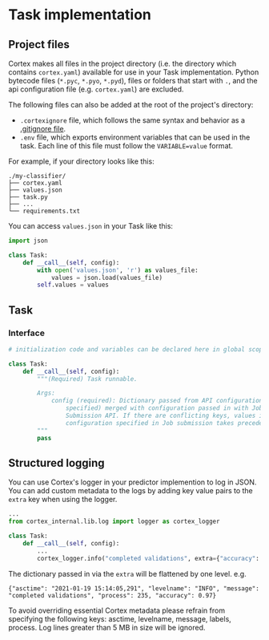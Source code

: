 # Task implementation

## Project files

Cortex makes all files in the project directory (i.e. the directory which contains `cortex.yaml`) available for use in your Task implementation. Python bytecode files (`*.pyc`, `*.pyo`, `*.pyd`), files or folders that start with `.`, and the api configuration file (e.g. `cortex.yaml`) are excluded.

The following files can also be added at the root of the project's directory:

* `.cortexignore` file, which follows the same syntax and behavior as a [.gitignore file](https://git-scm.com/docs/gitignore).
* `.env` file, which exports environment variables that can be used in the task. Each line of this file must follow the `VARIABLE=value` format.

For example, if your directory looks like this:

```text
./my-classifier/
├── cortex.yaml
├── values.json
├── task.py
├── ...
└── requirements.txt
```

You can access `values.json` in your Task like this:

```python
import json

class Task:
    def __call__(self, config):
        with open('values.json', 'r') as values_file:
            values = json.load(values_file)
        self.values = values
```

## Task

### Interface

```python
# initialization code and variables can be declared here in global scope

class Task:
    def __call__(self, config):
        """(Required) Task runnable.

        Args:
            config (required): Dictionary passed from API configuration (if
                specified) merged with configuration passed in with Job
                Submission API. If there are conflicting keys, values in
                configuration specified in Job submission takes precedence.
        """
        pass
```

## Structured logging

You can use Cortex's logger in your predictor implemention to log in JSON. You can add custom metadata to the logs by adding key value pairs to the `extra` key when using the logger.

```python
...
from cortex_internal.lib.log import logger as cortex_logger

class Task:
    def __call__(self, config):
        ...
        cortex_logger.info("completed validations", extra={"accuracy": accuracy})
```

The dictionary passed in via the `extra` will be flattened by one level. e.g. 
```text
{"asctime": "2021-01-19 15:14:05,291", "levelname": "INFO", "message": "completed validations", "process": 235, "accuracy": 0.97}
```

To avoid overriding essential Cortex metadata please refrain from specifying the following keys: asctime, levelname, message, labels, process. Log lines greater than 5 MB in size will be ignored.
